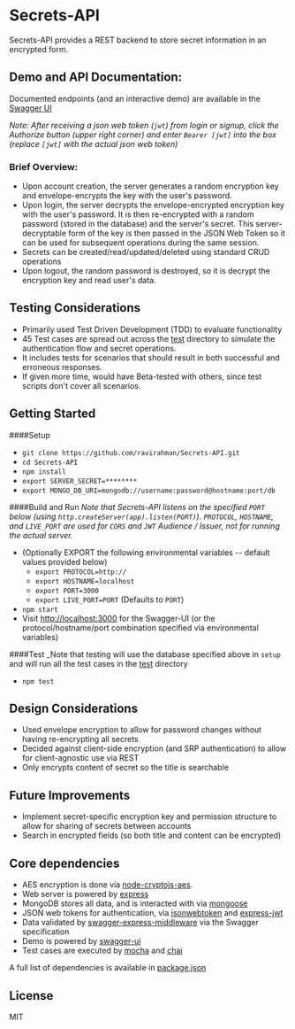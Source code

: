 # Secrets-API
Secrets-API provides a REST backend to store secret information in an encrypted form.

## Demo and API Documentation:
Documented endpoints (and an interactive demo) are available in the [Swagger UI](https://secrets-api.herokuapp.com)

_Note: After receiving a json web token (`jwt`) from login or signup, click the Authorize button (upper right corner) and enter `Bearer [jwt]` into the box (replace `[jwt]` with the actual json web token)_

### Brief Overview:
- Upon account creation, the server generates a random encryption key and envelope-encrypts the key with the user's password.
- Upon login, the server decrypts the envelope-encrypted encryption key with the user's password. It is then re-encrypted with a random password (stored in the database) and the server's secret. This server-decryptable form of the key is then  passed in the JSON Web Token so it can be used for subsequent operations during the same session.
- Secrets can be created/read/updated/deleted using standard CRUD operations
- Upon logout, the random password is destroyed, so it is decrypt the encryption key and read user's data.

## Testing Considerations
- Primarily used Test Driven Development (TDD) to evaluate functionality
- 45 Test cases are spread out across the [test](/test) directory to simulate the authentication flow and secret operations.
- It includes tests for scenarios that should result in both successful and erroneous responses.
- If given more time, would have Beta-tested with others, since test scripts don't cover all scenarios.

## Getting Started
####Setup
- `git clone https://github.com/ravirahman/Secrets-API.git`
- `cd Secrets-API`
- `npm install`
- `export SERVER_SECRET=********`
- `export MONGO_DB_URI=mongodb://username:password@hostname:port/db`

####Build and Run
_Note that Secrets-API listens on the specified `PORT` below (using `http.createServer(app).listen(PORT)`).
`PROTOCOL`, `HOSTNAME`, and `LIVE_PORT` are used for `CORS` and `JWT` Audience / Issuer, not for running the actual server._
- (Optionally EXPORT the following environmental variables -- default values provided below)
    - `export PROTOCOL=http://`
    - `export HOSTNAME=localhost`
    - `export PORT=3000`
    - `export LIVE_PORT=PORT` (Defaults to `PORT`)
- `npm start`
- Visit [http://localhost:3000](http://localhost:3000) for the Swagger-UI (or the protocol/hostname/port combination specified via environmental variables)

####Test
_Note that testing will use the database specified above in `setup` and will run all the test cases in the [test](/test) directory
- `npm test`

## Design Considerations
- Used envelope encryption to allow for password changes without having re-encrypting all secrets
- Decided against client-side encryption (and SRP authentication) to allow for client-agnostic use via REST
- Only encrypts content of secret so the title is searchable

## Future Improvements
- Implement secret-specific encryption key and permission structure to allow for sharing of secrets between accounts
- Search in encrypted fields (so both title and content can be encrypted)

## Core dependencies
- AES encryption is done via [node-cryptojs-aes](https://www.npmjs.com/package/node-cryptojs-aes).
- Web server is powered by [express](https://www.npmjs.com/package/express)
- MongoDB stores all data, and is interacted with via [mongoose](https://www.npmjs.com/package/mongoose)
- JSON web tokens for authentication, via [jsonwebtoken](https://www.npmjs.com/package/jsonwebtoken) and [express-jwt](https://www.npmjs.com/package/express-jwt)
- Data validated by [swagger-express-middleware](https://www.npmjs.com/package/swagger-express-middleware) via the Swagger specification
- Demo is powered by [swagger-ui](https://www.npmjs.com/package/swagger-ui) 
- Test cases are executed by [mocha](https://www.npmjs.com/package/mocha) and [chai](https://www.npmjs.com/package/chai)

A full list of dependencies is available in [package.json](./package.json)

## License
MIT